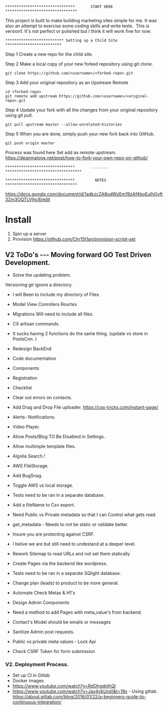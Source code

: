 

~~~~~~~~~~~~~~~~~~~~~~~~~~~~~~~~~~~~~~~~~~~~~~~~~~~~~~~~~~~~~~~~~~~~~~~~~~~~~~~~~~~~~~~~
*******************************       START HERE        ********************************
~~~~~~~~~~~~~~~~~~~~~~~~~~~~~~~~~~~~~~~~~~~~~~~~~~~~~~~~~~~~~~~~~~~~~~~~~~~~~~~~~~~~~~~~

This project is built to make building marketing sites simple for me. It was also an attempt to exercise some coding skills and write tests. 
This is version1. It's not perfect or polished but I think it will work fine for now. 



~~~~~~~~~~~~~~~~~~~~~~~~~~~~~~~~~~~~~~~~~~~~~~~~~~~~~~~~~~~~~~~~~~~~~~~~~~~~~~~~~~~~~~~~
************************** Setting up a Child Site    *************************
~~~~~~~~~~~~~~~~~~~~~~~~~~~~~~~~~~~~~~~~~~~~~~~~~~~~~~~~~~~~~~~~~~~~~~~~~~~~~~~~~~~~~~~~
Step 1
Create a new repo for the child site.

Step 2
Make a local copy of your new forked repository using git clone.
```shell
git clone https://github.com/<username>/<forked-repo>.git
```
Step 3
Add your original repository as an Upstream Remote
```shell
cd <forked-repo>
git remote add upstream https://github.com/<username>/<original-repo>.git
```

Step 4
Update your fork with all the changes from your original repository using git pull.
```shell
git pull upstream master --allow-unrelated-histories
```

Step 5
When you are done, simply push your new fork back into GitHub.
```shell
git push origin master
```

Process was found here
  Set add as remote upstream.
  https://deanmalone.net/post/how-to-fork-your-own-repo-on-github/


~~~~~~~~~~~~~~~~~~~~~~~~~~~~~~~~~~~~~~~~~~~~~~~~~~~~~~~~~~~~~~~~~~~~~~~~~~~~~~~~~~~~~~~~
*******************************       ........        **********************************
~~~~~~~~~~~~~~~~~~~~~~~~~~~~~~~~~~~~~~~~~~~~~~~~~~~~~~~~~~~~~~~~~~~~~~~~~~~~~~~~~~~~~~~~







~~~~~~~~~~~~~~~~~~~~~~~~~~~~~~~~~~~~~~~~~~~~~~~~~~~~~~~~~~~~~~~~~~~~~~~~~~~~~~~~~~~~~~~~
*******************************         NOTES           ********************************
~~~~~~~~~~~~~~~~~~~~~~~~~~~~~~~~~~~~~~~~~~~~~~~~~~~~~~~~~~~~~~~~~~~~~~~~~~~~~~~~~~~~~~~~
https://docs.google.com/document/d/1adkzcZA8odWzEm19zAf4boEuIhGyft3Zm3OQTLVjhc8/edit

# Install
1. Spin up a server
2. Provision https://github.com/Chr15t1an/provision-script-set  


## V2 ToDo's --- Moving forward GO Test Driven Development.
- Solve the updating problem.

Versioning
git ignore a directory.
- I will Been to include my directory of Files
- Model View Conrollers Rourtes
- Migrations
Will need to include all files.
- CX artisan commands.

- It sucks having 2 functions do the same thing. (update vs store in PostsCon. )

- Redesign BackEnd
- Code documentation
- Components
- Registration
- Checklist
- Clear out errors on contacts.
- Add Drag and Drop File uploader.
https://css-tricks.com/instant-page/
- Alerts- Notifications.
- Video Player.
- Allow Posts/Blog TO Be Disabled in Settings.
- Allow multimple template files.
- Algolia Search.!
- AWS FileStorage.
- Add BugSnag.
- Toggle AWS vs local storage.

- Tests need to be ran in a separate database.
- Add a fileName to Csv export.
- Need Public vs Private metadata so that I can Control what gets read.
- get_metadata - Needs to not be static or validate better.
- Insure you are protecting against CSRF.
- I belive we are but still need to undestand at a deeper level.
- Rework Sitemap to read URLs and not set them statically
- Create Pages via the backend like wordpress.
- Tests need to be ran in a separate SQlight database.
- Change plan (leads) to product to be more general.
- Automate Check Metas & H1's
- Design Admin Components
- Need a method to add Pages with meta_value's from backend.
- Contact's Model should be emails or messages
- Sanitize Admin post requests.
- Public vs private meta values - Lock Api
- Check CSRF Token for form submission


### V2. Deployment Process.
- Set up CI in Gitlab
- Docker images
- https://www.youtube.com/watch?v=RdOhgdnIhQI
- https://www.youtube.com/watch?v=Jav4vbUrqII&t=18s - Using gitlab.
https://about.gitlab.com/blog/2018/01/22/a-beginners-guide-to-continuous-integration/
